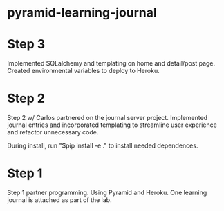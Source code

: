# pyramid-learning-journal

<h1>Step 3</h1>

Implemented SQLalchemy and templating on home and detail/post page. Created environmental variables to deploy to Heroku. 

<h1>Step 2</h1>

Step 2 w/ Carlos partnered on the journal server project. Implemented journal entries and incorporated templating to streamline user experience and refactor unnecessary code.

During install, run "$pip install -e ." to install needed dependences.

<h1>Step 1</h1>

Step 1 partner programming. Using Pyramid and Heroku. One learning journal is attached as part of the lab.
